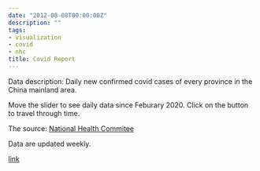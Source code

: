 ```yaml
---
date: "2012-08-08T00:00:00Z"
description: ""
tags:
- visualization
- covid
- nhc
title: Covid Report
---
```


Data description: Daily new confirmed covid cases of every province in the China mainland area.

Move the slider to see daily data since Feburary 2020. Click on the button to travel through time.

The source: [National Health Commitee](http://www.nhc.gov.cn/xcs/yqtb/list_gzbd.shtml)

Data are updated weekly.

[link](/covid_report.html)
